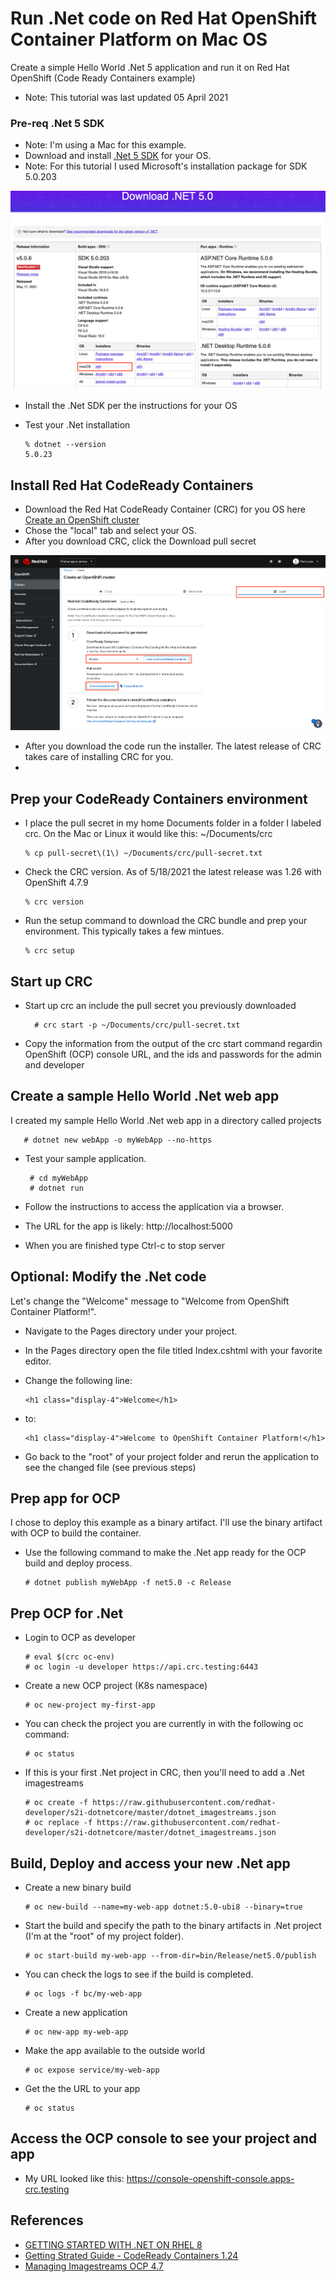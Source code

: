 # Run .Net code on Red Hat OpenShift Container Platform on Mac OS
Create a simple Hello World .Net 5 application and run it on Red Hat OpenShift (Code Ready Containers example)
- Note: This tutorial was last updated 05 April 2021

### Pre-req .Net 5 SDK
- Note: I'm using a Mac for this example.
- Download and install [.Net 5 SDK](https://dotnet.microsoft.com/download/dotnet/5.0) for your OS.
- Note: For this tutorial I used Microsoft's installation package for SDK 5.0.203

![Download .Net 5 SDK](/images/dot02.png)

- Install the .Net SDK per the instructions for your OS
- Test your .Net installation

      % dotnet --version
      5.0.23

## Install Red Hat CodeReady Containers
- Download the Red Hat CodeReady Container (CRC) for you OS here [Create an OpenShift cluster](https://cloud.redhat.com/openshift/create/local) 
- Chose the "local" tab and select your OS.
- After you download CRC, click the Download pull secret

![Create an OpenShift cluster](/images/dot01a.png)

- After you download the code run the installer.  The latest release of CRC takes care of installing CRC for you.
-
## Prep your CodeReady Containers environment
- I place the pull secret in my home Documents folder in a folder I labeled crc.  On the Mac or Linux it would like this: ~/Documents/crc

      % cp pull-secret\(1\) ~/Documents/crc/pull-secret.txt

- Check the CRC version.  As of 5/18/2021 the latest release was 1.26 with OpenShift 4.7.9

      % crc version
      
- Run the setup command to download the CRC bundle and prep your environment. This typically takes a few mintues.
      
      % crc setup
        
## Start up CRC
- Start up crc an include the pull secret you previously downloaded

        # crc start -p ~/Documents/crc/pull-secret.txt

- Copy the information from the output of the crc start command regardin OpenShift (OCP) console URL, and the ids and passwords for the admin and developer

## Create a sample Hello World .Net web app
I created my sample Hello World .Net web app in a directory called projects

       # dotnet new webApp -o myWebApp --no-https
       
- Test your sample application.

       # cd myWebApp
       # dotnet run
       
- Follow the instructions to access the application via a browser.
- The URL for the app is likely: http://localhost:5000
- When you are finished type Ctrl-c to stop server

## Optional: Modify the .Net code
Let's change the "Welcome" message to "Welcome from OpenShift Container Platform!".
- Navigate to the Pages directory under your project.
- In the Pages directory open the file titled Index.cshtml with your favorite editor.
- Change the following line:

      <h1 class="display-4">Welcome</h1>
      
- to:

      <h1 class="display-4">Welcome to OpenShift Container Platform!</h1>
      
- Go back to the "root" of your project folder and rerun the application to see the changed file (see previous steps)

## Prep app for OCP
I chose to deploy this example as a binary artifact.  I'll use the binary artifact with OCP to build the container. 
- Use the following command to make the .Net app ready for the OCP build and deploy process.

      # dotnet publish myWebApp -f net5.0 -c Release
      
## Prep OCP for .Net
- Login to OCP as developer

      # eval $(crc oc-env)
      # oc login -u developer https://api.crc.testing:6443
      
- Create a new OCP project (K8s namespace)

      # oc new-project my-first-app
      
- You can check the project you are currently in with the following oc command:

      # oc status
      
- If this is your first .Net project in CRC, then you'll need to add a .Net imagestreams

      # oc create -f https://raw.githubusercontent.com/redhat-developer/s2i-dotnetcore/master/dotnet_imagestreams.json
      # oc replace -f https://raw.githubusercontent.com/redhat-developer/s2i-dotnetcore/master/dotnet_imagestreams.json
      
## Build, Deploy and access your new .Net app
- Create a new binary build

      # oc new-build --name=my-web-app dotnet:5.0-ubi8 --binary=true
      
- Start the build and specify the path to the binary artifacts in .Net project (I'm at the "root" of my project folder).

      # oc start-build my-web-app --from-dir=bin/Release/net5.0/publish
      
- You can check the logs to see if the build is completed.

      # oc logs -f bc/my-web-app
      
- Create a new application

      # oc new-app my-web-app
      
- Make the app available to the outside world

      # oc expose service/my-web-app
      
- Get the the URL to your app

      # oc status
      
## Access the OCP console to see your project and app
- My URL looked like this: https://console-openshift-console.apps-crc.testing

##
## References
- [GETTING STARTED WITH .NET ON RHEL 8](https://access.redhat.com/documentation/en-us/net/5.0/html-single/getting_started_with_.net_on_rhel_8/index#publishing-apps-using-dotnet_using-dotnet-on-rhel)
- [Getting Strated Guide - CodeReady Containers 1.24](https://access.redhat.com/documentation/en-us/red_hat_codeready_containers/1.24/html/getting_started_guide/index)
- [Managing Imagestreams OCP 4.7](https://docs.openshift.com/container-platform/4.7/openshift_images/image-streams-manage.html)

